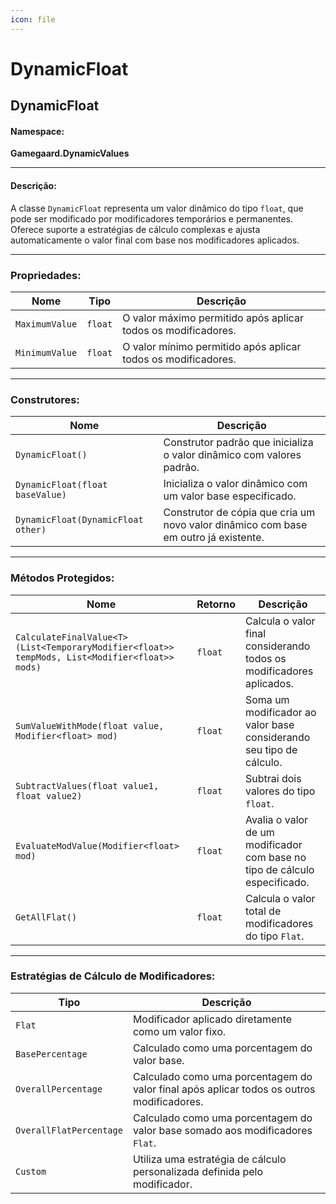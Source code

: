 ```yaml
---
icon: file
---
```


# DynamicFloat

## DynamicFloat

#### Namespace:

**Gamegaard.DynamicValues**

***

#### Descrição:

A classe `DynamicFloat` representa um valor dinâmico do tipo `float`, que pode ser modificado por modificadores temporários e permanentes. Oferece suporte a estratégias de cálculo complexas e ajusta automaticamente o valor final com base nos modificadores aplicados.

***

### Propriedades:

| Nome           | Tipo    | Descrição                                                     |
| -------------- | ------- | ------------------------------------------------------------- |
| `MaximumValue` | `float` | O valor máximo permitido após aplicar todos os modificadores. |
| `MinimumValue` | `float` | O valor mínimo permitido após aplicar todos os modificadores. |

***

### Construtores:

| Nome                               | Descrição                                                                           |
| ---------------------------------- | ----------------------------------------------------------------------------------- |
| `DynamicFloat()`                   | Construtor padrão que inicializa o valor dinâmico com valores padrão.               |
| `DynamicFloat(float baseValue)`    | Inicializa o valor dinâmico com um valor base especificado.                         |
| `DynamicFloat(DynamicFloat other)` | Construtor de cópia que cria um novo valor dinâmico com base em outro já existente. |

***

### Métodos Protegidos:

| Nome                                                                                          | Retorno | Descrição                                                                  |
| --------------------------------------------------------------------------------------------- | ------- | -------------------------------------------------------------------------- |
| `CalculateFinalValue<T>(List<TemporaryModifier<float>> tempMods, List<Modifier<float>> mods)` | `float` | Calcula o valor final considerando todos os modificadores aplicados.       |
| `SumValueWithMode(float value, Modifier<float> mod)`                                          | `float` | Soma um modificador ao valor base considerando seu tipo de cálculo.        |
| `SubtractValues(float value1, float value2)`                                                  | `float` | Subtrai dois valores do tipo `float`.                                      |
| `EvaluateModValue(Modifier<float> mod)`                                                       | `float` | Avalia o valor de um modificador com base no tipo de cálculo especificado. |
| `GetAllFlat()`                                                                                | `float` | Calcula o valor total de modificadores do tipo `Flat`.                     |

***

### Estratégias de Cálculo de Modificadores:

| Tipo                    | Descrição                                                                                 |
| ----------------------- | ----------------------------------------------------------------------------------------- |
| `Flat`                  | Modificador aplicado diretamente como um valor fixo.                                      |
| `BasePercentage`        | Calculado como uma porcentagem do valor base.                                             |
| `OverallPercentage`     | Calculado como uma porcentagem do valor final após aplicar todos os outros modificadores. |
| `OverallFlatPercentage` | Calculado como uma porcentagem do valor base somado aos modificadores `Flat`.             |
| `Custom`                | Utiliza uma estratégia de cálculo personalizada definida pelo modificador.                |
